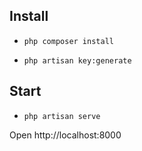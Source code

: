 
## Install

- `php composer install`

- `php artisan key:generate`

## Start

- `php artisan serve`

Open http://localhost:8000